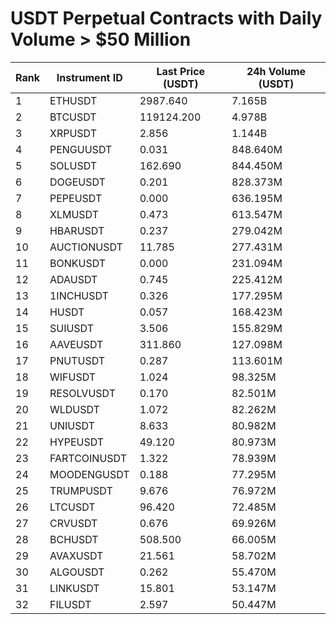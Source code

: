 # USDT Perpetual Contracts with Daily Volume > $50 Million

| Rank | Instrument ID | Last Price (USDT) | 24h Volume (USDT) |
|------|---------------|-------------------|-------------------|
| 1 | ETHUSDT | 2987.640 | 7.165B |
| 2 | BTCUSDT | 119124.200 | 4.978B |
| 3 | XRPUSDT | 2.856 | 1.144B |
| 4 | PENGUUSDT | 0.031 | 848.640M |
| 5 | SOLUSDT | 162.690 | 844.450M |
| 6 | DOGEUSDT | 0.201 | 828.373M |
| 7 | PEPEUSDT | 0.000 | 636.195M |
| 8 | XLMUSDT | 0.473 | 613.547M |
| 9 | HBARUSDT | 0.237 | 279.042M |
| 10 | AUCTIONUSDT | 11.785 | 277.431M |
| 11 | BONKUSDT | 0.000 | 231.094M |
| 12 | ADAUSDT | 0.745 | 225.412M |
| 13 | 1INCHUSDT | 0.326 | 177.295M |
| 14 | HUSDT | 0.057 | 168.423M |
| 15 | SUIUSDT | 3.506 | 155.829M |
| 16 | AAVEUSDT | 311.860 | 127.098M |
| 17 | PNUTUSDT | 0.287 | 113.601M |
| 18 | WIFUSDT | 1.024 | 98.325M |
| 19 | RESOLVUSDT | 0.170 | 82.501M |
| 20 | WLDUSDT | 1.072 | 82.262M |
| 21 | UNIUSDT | 8.633 | 80.982M |
| 22 | HYPEUSDT | 49.120 | 80.973M |
| 23 | FARTCOINUSDT | 1.322 | 78.939M |
| 24 | MOODENGUSDT | 0.188 | 77.295M |
| 25 | TRUMPUSDT | 9.676 | 76.972M |
| 26 | LTCUSDT | 96.420 | 72.485M |
| 27 | CRVUSDT | 0.676 | 69.926M |
| 28 | BCHUSDT | 508.500 | 66.005M |
| 29 | AVAXUSDT | 21.561 | 58.702M |
| 30 | ALGOUSDT | 0.262 | 55.470M |
| 31 | LINKUSDT | 15.801 | 53.147M |
| 32 | FILUSDT | 2.597 | 50.447M |
